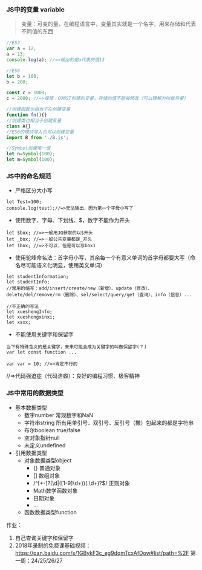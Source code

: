 ### JS中的变量 variable
> 变量：可变的量，在编程语言中，变量其实就是一个名字，用来存储和代表不同值的东西

```javascript
//ES3
var a = 12;
a = 13;
console.log(a); //=>输出的是a代表的值13

//ES6
let b = 100;
b = 200;

const c = 1000;
c = 2000; //=>报错：CONST创建的变量，存储的值不能被修改（可以理解为叫做常量）

//创建函数也相当于在创建变量
function fn(){}
//创建类也相当于创建变量
class A{}
//ES6的模块导入也可以创建变量
import B from './B.js';

//Symbol创建唯一值
let n=Symbol(100);
let m=Symbol(100);
```

### JS中的命名规范
- 严格区分大小写
```
let Test=100;
console.log(test);//=>无法输出，因为第一个字母小写了
```
- 使用数字、字母、下划线、$，数字不能作为开头
```
let $box; //=>一般用JQ获取的以$开头
let _box; //=>一般公共变量都是_开头
let 1box; //=>不可以，但是可以写box1
```
- 使用驼峰命名法：首字母小写，其余每一个有意义单词的首字母都要大写（命名尽可能语义化明显，使用英文单词）
```
let studentInformation;
let studentInfo;
//常用的缩写：add/insert/create/new（新增）、update（修改）、delete/del/remove/rm（删除）、sel/select/query/get（查询）、info（信息）...

//不正确的写法
let xueshengInfo;
let xueshengxinxi;
let xsxx;
```
- 不能使用关键字和保留字
```
当下有特殊含义的是关键字，未来可能会成为关键字的叫做保留字(？)
var let const function ...

var var = 10; //=>肯定不行的
```
//=>代码强迫症（代码洁癖）：良好的编程习惯、极客精神

### JS中常用的数据类型
- 基本数据类型
	+ 数字number
		常规数字和NaN
	+ 字符串string
		所有用单引号、双引号、反引号（撇）包起来的都是字符串
	+ 布尔boolean
		true/false
	+ 空对象指针null
	+ 未定义undefined
- 引用数据类型
	+ 对象数据类型object
		+ {} 普通对象
		+ [] 数组对象
		+ /^[+-]?(\d|([1-9]\d+))(\.\d+)?$/ 正则对象
		+ Math数学函数对象
		+ 日期对象
		+ ...
	+ 函数数据类型function

作业：
1. 自己查询关键字和保留字
2. 2018年录制的免费课基础视频：https://pan.baidu.com/s/1GBykF3c_eg9dqmTcxAfDow#list/path=%2F
   第一周：24/25/26/27





